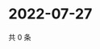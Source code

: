 # 2022-07-27

共 0 条

<!-- BEGIN WEIBO -->
<!-- 最后更新时间 Wed Jul 27 2022 06:16:28 GMT+0800 (China Standard Time) -->

<!-- END WEIBO -->
